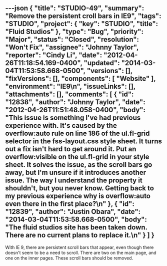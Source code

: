 ---json
{
  "title": "STUDIO-49",
  "summary": "Remove the persistent croll bars in IE9",
  "tags": "STUDIO",
  "project": {
    "key": "STUDIO",
    "title": "Fluid Studios"
  },
  "type": "Bug",
  "priority": "Major",
  "status": "Closed",
  "resolution": "Won't Fix",
  "assignee": "Johnny Taylor",
  "reporter": "Cindy Li",
  "date": "2012-04-26T11:18:54.169-0400",
  "updated": "2014-03-04T11:53:58.668-0500",
  "versions": [],
  "fixVersions": [],
  "components": [
    "Website"
  ],
  "environment": "IE9\n",
  "issueLinks": [],
  "attachments": [],
  "comments": [
    {
      "id": "12838",
      "author": "Johnny Taylor",
      "date": "2012-04-26T11:51:48.058-0400",
      "body": "This issue is something I've had previous experience with. It's caused by the overflow:auto rule on line 186 of the ul.fl-grid selector in the fss-layout.css style sheet. It turns out a fix isn't hard to get around it. Put an overflow:visible on the ul.fl-grid in your style sheet. It solves the issue, as the scroll bars go away, but I'm unsure if it introduces another issue. The way I understand the property it shouldn't, but you never know. Getting back to my previous experience why is overflow:auto even there in the first place?\n"
    },
    {
      "id": "12839",
      "author": "Justin Obara",
      "date": "2014-03-04T11:53:58.668-0500",
      "body": "The fluid studios site has been taken down. There are no current plans to replace it.\n"
    }
  ]
}
---
With IE 9, there are persistent scroll bars that appear, even though there doesn't seem to be a need to scroll. There are two on the main page, and one on the inner pages. These scroll bars should be removed.

        